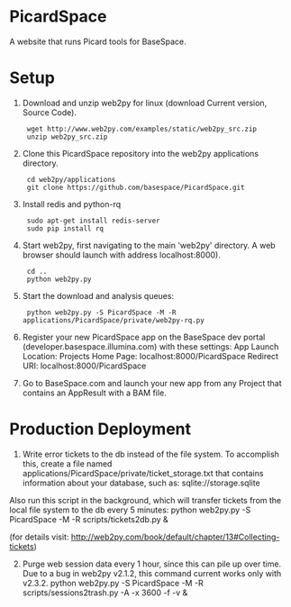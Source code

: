 PicardSpace
===========

A website that runs Picard tools for BaseSpace.


Setup
=====
1. Download and unzip web2py for linux (download Current version, Source Code).

        wget http://www.web2py.com/examples/static/web2py_src.zip
        unzip web2py_src.zip

2. Clone this PicardSpace repository into the web2py applications directory.

        cd web2py/applications
        git clone https://github.com/basespace/PicardSpace.git

3. Install redis and python-rq

        sudo apt-get install redis-server
        sudo pip install rq

4. Start web2py, first navigating to the main 'web2py' directory. A web browser should launch with address localhost:8000).

        cd ..
        python web2py.py

5. Start the download and analysis queues:

        python web2py.py -S PicardSpace -M -R applications/PicardSpace/private/web2py-rq.py

6. Register your new PicardSpace app on the BaseSpace dev portal (developer.basespace.illumina.com) with these settings:
App Launch Location: Projects
Home Page: localhost:8000/PicardSpace
Redirect URI: localhost:8000/PicardSpace

7. Go to BaseSpace.com and launch your new app from any Project that contains an AppResult with a BAM file.


Production Deployment
============
1. Write error tickets to the db instead of the file system. To accomplish this, create a file named applications/PicardSpace/private/ticket_storage.txt that contains information about your database, such as:
sqlite://storage.sqlite

Also run this script in the background, which will transfer tickets from the local file system to the db every 5 minutes:
        python web2py.py -S PicardSpace -M -R scripts/tickets2db.py &

(for details visit: http://web2py.com/book/default/chapter/13#Collecting-tickets)

2. Purge web session data every 1 hour, since this can pile up over time.
Due to a bug in web2py v2.1.2, this command current works only with v2.3.2.
        python web2py.py -S PicardSpace -M -R scripts/sessions2trash.py -A -x 3600 -f -v &


